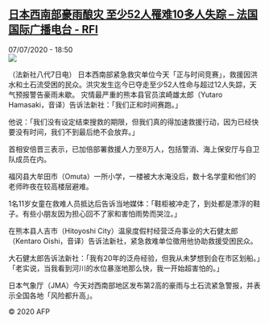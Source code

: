 <!--1594148176000-->
[日本西南部豪雨酿灾 至少52人罹难10多人失踪 – 法国国际广播电台 - RFI](http://www.rfi.fr//cn/contenu/20200707-%E6%97%A5%E6%9C%AC%E8%A5%BF%E5%8D%97%E9%83%A8%E8%B1%AA%E9%9B%A8%E9%85%BF%E7%81%BE-%E8%87%B3%E5%B0%9152%E4%BA%BA%E7%BD%B9%E9%9A%BE10%E5%A4%9A%E4%BA%BA%E5%A4%B1%E8%B8%AA)
------

<div>07/07/2020 - 18:50</div><img src="https://s.rfi.fr/media/display/f5773ef6-c079-11ea-a20b-005056a964fe/w:310/p:16x9/int0001b.200708005002.jpg"><div class="t-content__body u-clearfix"><div class="m-interstitial"></div><p>（法新社八代7日电）    日本西南部紧急救灾单位今天「正与时间竞赛」，救援因洪水和土石流受困的民众。洪灾发生迄今已夺走至少52人性命与超过12人失踪，天气预报警告豪雨未歇。       灾情最严重的熊本县官员滨崎雄太郎（Yutaro Hamasaki，音译）告诉法新社：「我们正和时间赛跑。」</p><p>    他说：「我们没有设定结束搜救的期限，但我们真的得加速救援行动，因为已经快要没有时间，我们不到最后绝不会放弃。」</p><p>    首相安倍晋三表示，已加倍部署救援人力至8万人，包括警消、海上保安厅与自卫队成员在内。</p><p>    福冈县大牟田市（Omuta）一所小学，一楼被大水淹没后，数十名学童和他们的老师昨夜在较高楼层避难。</p><p>    1名11岁女童在救难人员抵达后告诉当地媒体：「鞋柜被冲走了，到处都是漂浮的鞋子。有些小朋友因为担心回不了家和害怕雨势而哭泣。」</p><p>    在熊本县人吉市（Hitoyoshi City）温泉度假村经营泛舟事业的大石健太郎（Kentaro Oishi，音译）告诉法新社，紧急救难单位徵用他协助救援受困民众。</p><p>    大石健太郎告诉法新社：「我有20年的泛舟经验，但我从未梦想到会在市区划船。」「老实说，当我看到河川的水位暴涨地那么快，我一开始超害怕的。」</p><p>    日本气象厅（JMA）今天对西南部地区发布第2高的豪雨与土石流紧急警报，并表示全国各地「风险都升高」。</p><p class="t-copyright">© 2020 AFP</p>        </div>

